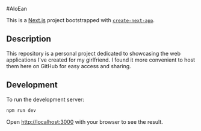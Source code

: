 #AloEan
 
This is a [Next.js](https://nextjs.org) project bootstrapped with [`create-next-app`](https://nextjs.org/docs/app/api-reference/cli/create-next-app).

## Description

This repository is a personal project dedicated to showcasing the web applications I've created for my girlfriend. I found it more convenient to host them here on GitHub for easy access and sharing.

## Development

To run the development server:

```bash
npm run dev
```

Open [http://localhost:3000](http://localhost:3000) with your browser to see the result.